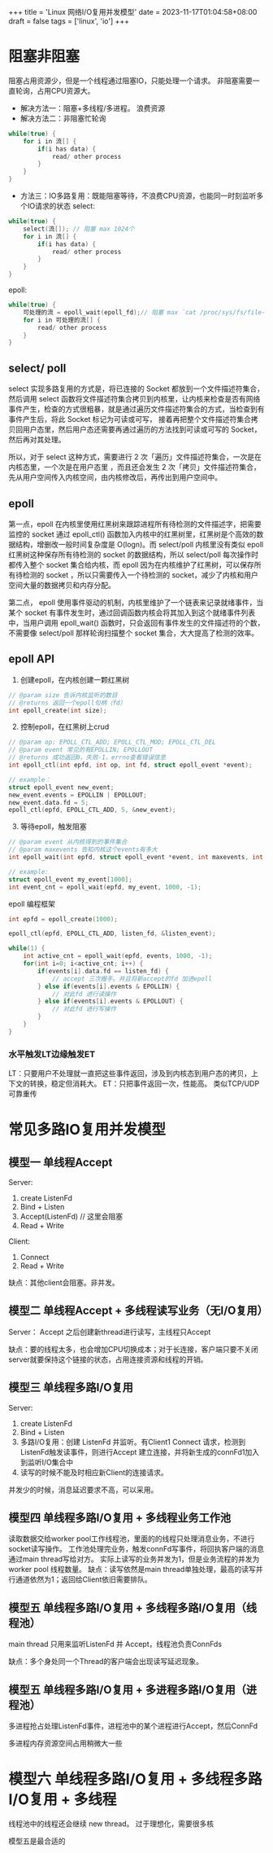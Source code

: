 +++
title = 'Linux 网络I/O复用并发模型'
date = 2023-11-17T01:04:58+08:00
draft = false
tags = ['linux', 'io']
+++

# 阻塞非阻塞
阻塞占用资源少，但是一个线程通过阻塞IO，只能处理一个请求。
非阻塞需要一直轮询，占用CPU资源大。

* 解决方法一：阻塞+多线程/多进程。 浪费资源
* 解决方法二：非阻塞忙轮询
```cpp
while(true) {
    for i in 流[] {
        if(i has data) {
            read/ other process
        }
    }
}
```
* 方法三：IO多路复用：既能阻塞等待，不浪费CPU资源，也能同一时刻监听多个IO请求的状态
select:
```cpp
while(true) {
    select(流[]); // 阻塞 max 1024个
    for i in 流[] {
        if(i has data) {
            read/ other process
        }
    }
}
```
epoll:
```cpp
while(true) {
    可处理的流 = epoll_wait(epoll_fd);// 阻塞 max `cat /proc/sys/fs/file-max` 个
    for i in 可处理的流[] {
        read/ other process
    }
}
```

## select/ poll
select 实现多路复用的方式是，将已连接的 Socket 都放到一个文件描述符集合，然后调用 select 函数将文件描述符集合拷贝到内核里，让内核来检查是否有网络事件产生，检查的方式很粗暴，就是通过遍历文件描述符集合的方式，当检查到有事件产生后，将此 Socket 标记为可读或可写， 接着再把整个文件描述符集合拷贝回用户态里，然后用户态还需要再通过遍历的方法找到可读或可写的 Socket，然后再对其处理。

所以，对于 select 这种方式，需要进行 2 次「遍历」文件描述符集合，一次是在内核态里，一个次是在用户态里 ，而且还会发生 2 次「拷贝」文件描述符集合，先从用户空间传入内核空间，由内核修改后，再传出到用户空间中。

## epoll
第一点，epoll 在内核里使用红黑树来跟踪进程所有待检测的文件描述字，把需要监控的 socket 通过 epoll_ctl() 函数加入内核中的红黑树里，红黑树是个高效的数据结构，增删改一般时间复杂度是 O(logn)。而 select/poll 内核里没有类似 epoll 红黑树这种保存所有待检测的 socket 的数据结构，所以 select/poll 每次操作时都传入整个 socket 集合给内核，而 epoll 因为在内核维护了红黑树，可以保存所有待检测的 socket ，所以只需要传入一个待检测的 socket，减少了内核和用户空间大量的数据拷贝和内存分配。

第二点， epoll 使用事件驱动的机制，内核里维护了一个链表来记录就绪事件，当某个 socket 有事件发生时，通过回调函数内核会将其加入到这个就绪事件列表中，当用户调用 epoll_wait() 函数时，只会返回有事件发生的文件描述符的个数，不需要像 select/poll 那样轮询扫描整个 socket 集合，大大提高了检测的效率。

## epoll API

1. 创建epoll，在内核创建一颗红黑树
```cpp
// @param size 告诉内核监听的数目
// @returns 返回一个epoll句柄（fd）
int epoll_create(int size);
```

2. 控制epoll，在红黑树上crud
```cpp
// @param op: EPOLL_CTL_ADD; EPOLL_CTL_MOD; EPOLL_CTL_DEL
// @param event 常见的有EPOLLIN; EPOLLOUT
// @returns 成功返回0，失败-1，errno查看错误信息
int epoll_ctl(int epfd, int op, int fd, struct epoll_event *event);

// example：
struct epoll_event new_event;
new_event.events = EPOLLIN | EPOLLOUT;
new_event.data.fd = 5;
epoll_ctl(epfd, EPOLL_CTL_ADD, 5, &new_event);
```

3. 等待epoll，触发阻塞 
```cpp
// @param event 从内核得到的事件集合
// @param maxevents 告知内核这个events有多大
int epoll_wait(int epfd, struct epoll_event *event, int maxevents, int timeout);

// example:
struct epoll_event my_event[1000];
int event_cnt = epoll_wait(epfd, my_event, 1000, -1);
```

epoll 编程框架
```cpp
int epfd = epoll_create(1000);

epoll_ctl(epfd, EPOLL_CTL_ADD, listen_fd, &listen_event);

while(1) {
    int active_cnt = epoll_wait(epfd, events, 1000, -1);
    for(int i=0; i<active_cnt; i++) {
        if(events[i].data.fd == listen_fd) {
            // accept 三次握手。并且将新accept的fd 加进epoll
        } else if(events[i].events & EPOLLIN) {
            // 对此fd 进行读操作
        } else if(events[i].events & EPOLLOUT) {
            // 对此fd 进行写操作
        } 
    }
}
```

### 水平触发LT边缘触发ET
LT：只要用户不处理就一直把这些事件返回，涉及到内核态到用户态的拷贝，上下文的转换，稳定但消耗大。
ET：只把事件返回一次，性能高。
类似TCP/UDP 可靠重传

# 常见多路IO复用并发模型

## 模型一 单线程Accept

Server:
1. create ListenFd
2. Bind + Listen 
3. Accept(ListenFd) // 这里会阻塞
4. Read + Write

Client:
1. Connect
2. Read + Write

缺点：其他client会阻塞。非并发。

## 模型二 单线程Accept + 多线程读写业务（无I/O复用）

Server：
Accept 之后创建新thread进行读写，主线程只Accept

缺点：要的线程太多，也会增加CPU切换成本；对于长连接，客户端只要不关闭server就要保持这个链接的状态，占用连接资源和线程的开销。

## 模型三 单线程多路I/O复用

Server:
1. create ListenFd
2. Bind + Listen 
3. 多路I/O复用：创建 ListenFd 并监听。有Client1 Connect 请求，检测到ListenFd触发读事件，则进行Accept 建立连接，并将新生成的connFd1加入到监听I/O集合中
4. 读写的时候不能及时相应新Client的连接请求。

并发少的时候，消息延迟要求不高，可以采用。

## 模型四 单线程多路I/O复用 + 多线程业务工作池

读取数据交给worker pool工作线程池，里面的的线程只处理消息业务，不进行socket读写操作。
工作池处理完业务，触发connFd写事件，将回执客户端的消息通过main thread写给对方。
实际上读写的业务并发为1，但是业务流程的并发为worker pool 线程数量。
缺点：读写依然是main thread单独处理，最高的读写并行通道依然为1；返回给Client依旧需要排队。

## 模型五 单线程多路I/O复用 + 多线程多路I/O复用（线程池）

main thread 只用来监听ListenFd 并 Accept，线程池负责ConnFds

缺点：多个身处同一个Thread的客户端会出现读写延迟现象。

## 模型五 单线程多路I/O复用 + 多进程多路I/O复用（进程池）

多进程抢占处理ListenFd事件，进程池中的某个进程进行Accept，然后ConnFd

多进程内存资源空间占用稍微大一些

# 模型六 单线程多路I/O复用 + 多线程多路I/O复用 + 多线程

线程池中的线程还会继续 new thread。
过于理想化，需要很多核


模型五是最合适的